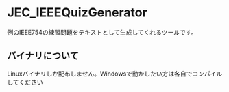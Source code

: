 # JEC_IEEEQuizGenerator
例のIEEE754の練習問題をテキストとして生成してくれるツールです。

## バイナリについて

Linuxバイナリしか配布しません。Windowsで動かしたい方は各自でコンパイルしてください

